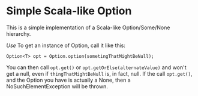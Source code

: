 Simple Scala-like Option
========================

This is a simple implementation of a Scala-like Option/Some/None hierarchy. 

*Use* 
To get an instance of Option<T>, call it like this:

    Option<T> opt = Option.option(sometingThatMightBeNull);

You can then call `opt.get()` or `opt.getOrElse(alternateValue)` and won't get a null, even if `thingThatMightBeNull` is, in fact, null. If the call `opt.get()`, and the Option<T> you have is actually a None<T>, then a NoSuchElementException will be thrown.

